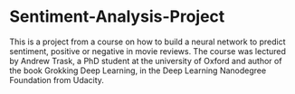 # Sentiment-Analysis-Project
This is a project from a course on how to build a neural network to predict sentiment, positive or negative in movie reviews. The course was lectured by Andrew Trask, a PhD student at the university of Oxford and author of the book Grokking Deep Learning, in the Deep Learning Nanodegree Foundation from Udacity.
